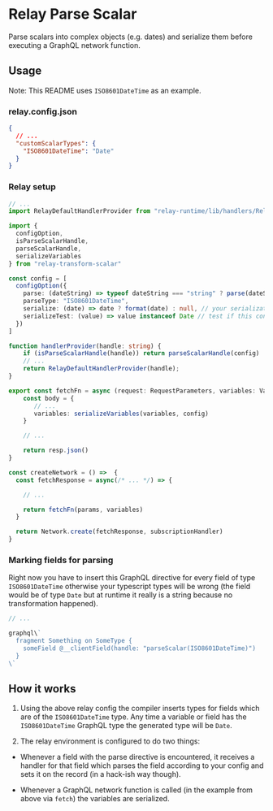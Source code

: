# Relay Parse Scalar

Parse scalars into complex objects (e.g. dates) and serialize them before
executing a GraphQL network function.

## Usage

Note: This README uses `ISO8601DateTime` as an example.

### relay.config.json

```JSON
{
  // ...
  "customScalarTypes": {
    "ISO8601DateTime": "Date"
  }
}
```

### Relay setup

```typescript
// ...
import RelayDefaultHandlerProvider from "relay-runtime/lib/handlers/RelayDefaultHandlerProvider";

import {
  configOption,
  isParseScalarHandle,
  parseScalarHandle,
  serializeVariables
} from "relay-transform-scalar"

const config = [
  configOption({
    parse: (dateString) => typeof dateString === "string" ? parse(dateString) : null, // your parse logic here
    parseType: "ISO8601DateTime",
    serialize: (date) => date ? format(date) : null, // your serialization logic here
    serializeTest: (value) => value instanceof Date // test if this config option should be used for serialization
  })
]

function handlerProvider(handle: string) {
    if (isParseScalarHandle(handle)) return parseScalarHandle(config)
    // ...
    return RelayDefaultHandlerProvider(handle);
}

export const fetchFn = async (request: RequestParameters, variables: Variables) => {
    const body = {
       // ...
       variables: serializeVariables(variables, config)
    }

    // ...

    return resp.json()
}

const createNetwork = () =>  {
  const fetchResponse = async(/* ... */) => {

    // ...

    return fetchFn(params, variables)
  }

  return Network.create(fetchResponse, subscriptionHandler)
}
```

### Marking fields for parsing

Right now you have to insert this GraphQL directive for every field of type
`ISO8601DateTime` otherwise your typescript types will be wrong (the field
would be of type `Date` but at runtime it really is a string because
no transformation happened).

```typescript
// ...

graphql\`
  fragment Something on SomeType {
    someField @__clientField(handle: "parseScalar(ISO8601DateTime)")
  }
\`
```

## How it works

1. Using the above relay config the compiler inserts types for fields which are of
the `ISO8601DateTime` type. Any time a variable or field has the
`ISO8601DateTime` GraphQL type the generated type will be `Date`.

2. The relay environment is configured to do two things:

  * Whenever a field with the parse directive is encountered, it receives a
    handler for that field which parses the field according to your config and
    sets it on the record (in a hack-ish way though).

  * Whenever a GraphQL network function is called (in the example from above
    via `fetch`) the variables are serialized.
